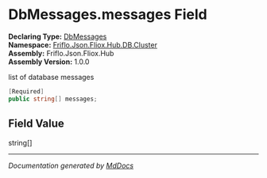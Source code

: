 ﻿<!--  
  <auto-generated>   
    The contents of this file were generated by a tool.  
    Changes to this file may be list if the file is regenerated  
  </auto-generated>   
-->

# DbMessages.messages Field

**Declaring Type:** [DbMessages](../index.md)  
**Namespace:** [Friflo.Json.Fliox.Hub.DB.Cluster](../../index.md)  
**Assembly:** Friflo.Json.Fliox.Hub  
**Assembly Version:** 1.0.0

list of database messages

```csharp
[Required]
public string[] messages;
```

## Field Value

string\[\]

___

*Documentation generated by [MdDocs](https://github.com/ap0llo/mddocs)*
